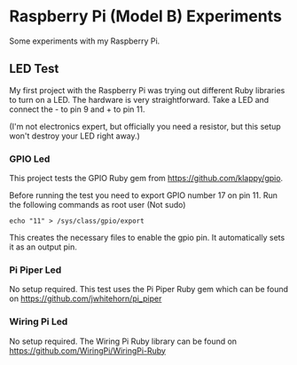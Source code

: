 # Raspberry Pi (Model B) Experiments #
Some experiments with my Raspberry Pi.

## LED Test ##
My first project with the Raspberry Pi was trying out different Ruby libraries to turn on a LED. The hardware is very straightforward.
Take a LED and connect the - to pin 9 and + to pin 11. 

(I'm not electronics expert, but officially you need a resistor, but this setup won't destroy your LED right away.)

### GPIO Led ###
This project tests the GPIO Ruby gem from https://github.com/klappy/gpio.

Before running the test you need to export GPIO number 17 on pin 11.
Run the following commands as root user (Not sudo)

~~~
echo "11" > /sys/class/gpio/export
~~~

This creates the necessary files to enable the gpio pin. It automatically sets it as an output pin.

### Pi Piper Led ###
No setup required.
This test uses the Pi Piper Ruby gem which can be found on https://github.com/jwhitehorn/pi_piper

### Wiring Pi Led ###
No setup required.
The Wiring Pi Ruby library can be found on https://github.com/WiringPi/WiringPi-Ruby
